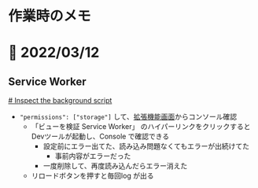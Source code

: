 # 作業時のメモ

# 📝 2022/03/12


## Service Worker

[# Inspect the background script](https://developer.chrome.com/docs/extensions/mv3/getstarted/#inspect-background)


- `"permissions": ["storage"]` して、[拡張機能画面](chrome://extensions/)からコンソール確認
    - 「ビューを検証 Service Worker」 のハイパーリンクをクリックするとDevツールが起動し、Console で確認できる
        - 設定前にエラー出てた、読み込み問題なくてもエラーが出続けてた
            - 事前内容がエラーだった
        - 一度削除して、再度読み込んだらエラー消えた
    - リロードボタンを押すと毎回log が出る


